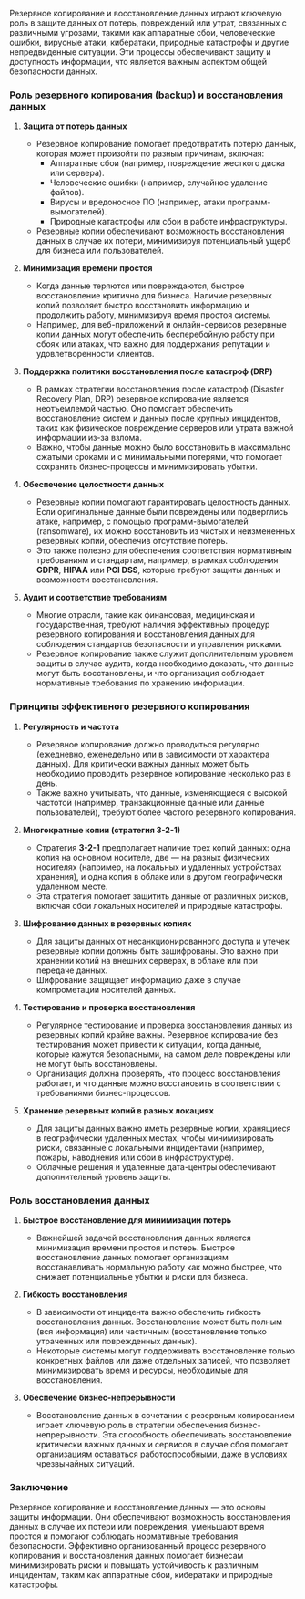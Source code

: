 Резервное копирование и восстановление данных играют ключевую роль в защите данных от потерь, повреждений или утрат, связанных с различными угрозами, такими как аппаратные сбои, человеческие ошибки, вирусные атаки, кибератаки, природные катастрофы и другие непредвиденные ситуации. Эти процессы обеспечивают защиту и доступность информации, что является важным аспектом общей безопасности данных.

### Роль резервного копирования (backup) и восстановления данных

1. **Защита от потерь данных**
   - Резервное копирование помогает предотвратить потерю данных, которая может произойти по разным причинам, включая:
     - Аппаратные сбои (например, повреждение жесткого диска или сервера).
     - Человеческие ошибки (например, случайное удаление файлов).
     - Вирусы и вредоносное ПО (например, атаки программ-вымогателей).
     - Природные катастрофы или сбои в работе инфраструктуры.
   - Резервные копии обеспечивают возможность восстановления данных в случае их потери, минимизируя потенциальный ущерб для бизнеса или пользователей.

2. **Минимизация времени простоя**
   - Когда данные теряются или повреждаются, быстрое восстановление критично для бизнеса. Наличие резервных копий позволяет быстро восстановить информацию и продолжить работу, минимизируя время простоя системы.
   - Например, для веб-приложений и онлайн-сервисов резервные копии данных могут обеспечить бесперебойную работу при сбоях или атаках, что важно для поддержания репутации и удовлетворенности клиентов.

3. **Поддержка политики восстановления после катастроф (DRP)**
   - В рамках стратегии восстановления после катастроф (Disaster Recovery Plan, DRP) резервное копирование является неотъемлемой частью. Оно помогает обеспечить восстановление систем и данных после крупных инцидентов, таких как физическое повреждение серверов или утрата важной информации из-за взлома.
   - Важно, чтобы данные можно было восстановить в максимально сжатыми сроками и с минимальными потерями, что помогает сохранить бизнес-процессы и минимизировать убытки.

4. **Обеспечение целостности данных**
   - Резервные копии помогают гарантировать целостность данных. Если оригинальные данные были повреждены или подверглись атаке, например, с помощью программ-вымогателей (ransomware), их можно восстановить из чистых и неизмененных резервных копий, обеспечив отсутствие потерь.
   - Это также полезно для обеспечения соответствия нормативным требованиям и стандартам, например, в рамках соблюдения **GDPR**, **HIPAA** или **PCI DSS**, которые требуют защиты данных и возможности восстановления.

5. **Аудит и соответствие требованиям**
   - Многие отрасли, такие как финансовая, медицинская и государственная, требуют наличия эффективных процедур резервного копирования и восстановления данных для соблюдения стандартов безопасности и управления рисками.
   - Резервное копирование также служит дополнительным уровнем защиты в случае аудита, когда необходимо доказать, что данные могут быть восстановлены, и что организация соблюдает нормативные требования по хранению информации.

### Принципы эффективного резервного копирования

1. **Регулярность и частота**
   - Резервное копирование должно проводиться регулярно (ежедневно, еженедельно или в зависимости от характера данных). Для критически важных данных может быть необходимо проводить резервное копирование несколько раз в день.
   - Также важно учитывать, что данные, изменяющиеся с высокой частотой (например, транзакционные данные или данные пользователей), требуют более частого резервного копирования.

2. **Многократные копии (стратегия 3-2-1)**
   - Стратегия **3-2-1** предполагает наличие трех копий данных: одна копия на основном носителе, две — на разных физических носителях (например, на локальных и удаленных устройствах хранения), и одна копия в облаке или в другом географически удаленном месте.
   - Эта стратегия помогает защитить данные от различных рисков, включая сбои локальных носителей и природные катастрофы.

3. **Шифрование данных в резервных копиях**
   - Для защиты данных от несанкционированного доступа и утечек резервные копии должны быть зашифрованы. Это важно при хранении копий на внешних серверах, в облаке или при передаче данных.
   - Шифрование защищает информацию даже в случае компрометации носителей данных.

4. **Тестирование и проверка восстановления**
   - Регулярное тестирование и проверка восстановления данных из резервных копий крайне важны. Резервное копирование без тестирования может привести к ситуации, когда данные, которые кажутся безопасными, на самом деле повреждены или не могут быть восстановлены.
   - Организация должна проверять, что процесс восстановления работает, и что данные можно восстановить в соответствии с требованиями бизнес-процессов.

5. **Хранение резервных копий в разных локациях**
   - Для защиты данных важно иметь резервные копии, хранящиеся в географически удаленных местах, чтобы минимизировать риски, связанные с локальными инцидентами (например, пожары, наводнения или сбои в инфраструктуре).
   - Облачные решения и удаленные дата-центры обеспечивают дополнительный уровень защиты.

### Роль восстановления данных

1. **Быстрое восстановление для минимизации потерь**
   - Важнейшей задачей восстановления данных является минимизация времени простоя и потерь. Быстрое восстановление данных помогает организациям восстанавливать нормальную работу как можно быстрее, что снижает потенциальные убытки и риски для бизнеса.

2. **Гибкость восстановления**
   - В зависимости от инцидента важно обеспечить гибкость восстановления данных. Восстановление может быть полным (вся информация) или частичным (восстановление только утраченных или поврежденных данных).
   - Некоторые системы могут поддерживать восстановление только конкретных файлов или даже отдельных записей, что позволяет минимизировать время и ресурсы, необходимые для восстановления.

3. **Обеспечение бизнес-непрерывности**
   - Восстановление данных в сочетании с резервным копированием играет ключевую роль в стратегии обеспечения бизнес-непрерывности. Эта способность обеспечивать восстановление критически важных данных и сервисов в случае сбоя помогает организациям оставаться работоспособными, даже в условиях чрезвычайных ситуаций.

### Заключение

Резервное копирование и восстановление данных — это основы защиты информации. Они обеспечивают возможность восстановления данных в случае их потери или повреждения, уменьшают время простоя и помогают соблюдать нормативные требования безопасности. Эффективно организованный процесс резервного копирования и восстановления данных помогает бизнесам минимизировать риски и повышать устойчивость к различным инцидентам, таким как аппаратные сбои, кибератаки и природные катастрофы.